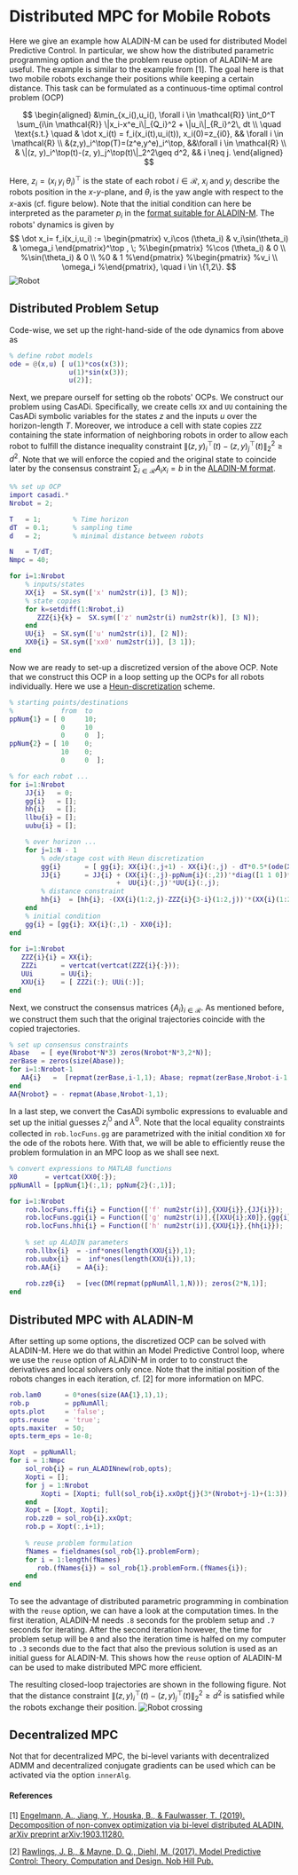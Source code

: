 # Distributed MPC for Mobile Robots
Here we give an example how ALADIN-M can be used for distributed Model Predictive Control. In particular, we show how the distributed parametric programming option and the the problem reuse option of ALADIN-M are useful. The example is similar to the example from [1]. The goal here is that two mobile robots exchange their positions while keeping a certain distance. This task can be formulated as a continuous-time optimal control problem (OCP)

$$
\begin{aligned} 
&\min_{x_i(),u_i(), \forall i \in \mathcal{R}} \int_0^T \sum_{i\in \mathcal{R}} \|x_i-x^e_i\|_{Q_i}^2 + \|u_i\|_{R_i}^2\, dt  \\
\quad \text{s.t.} \quad  & \dot x_i(t) = f_i(x_i(t),u_i(t)),  x_i(0)=z_{i0}, && \forall i \in \mathcal{R} \\ 
&(z,y)_i^\top(T)=(z^e,y^e)_i^\top, &&\forall i \in \mathcal{R} \\
& \|(z, y)_i^\top(t)-(z, y)_j^\top(t)\|_2^2\geq d^2, && i \neq j.
\end{aligned}
$$

Here, $z_i=(x_i\; y_i\; \theta_i)^\top$ is the state of each robot $i \in \mathcal{R}$, $x_i$ and $y_i$ describe the robots position in the $x$-$y$-plane, and $\theta_i$ is the yaw angle with respect to the $x$-axis (cf. figure below). Note that the initial condition can here be interpreted as the parameter $p_i$ in the [format suitable for ALADIN-M](index.md). The robots' dynamics is given by 
$$
\dot x_i= f_i(x_i,u_i) :=
\begin{pmatrix}
v_i\cos (\theta_i)  & v_i\sin(\theta_i) & \omega_i 
\end{pmatrix}^\top , \;
%\begin{pmatrix}
%\cos (\theta_i) & 0 \\
%\sin(\theta_i) & 0 \\
%0 & 1
%\end{pmatrix}
%\begin{pmatrix}
%v_i \\ \omega_i
%\end{pmatrix}, \quad 
 i \in \{1,2\}.
$$
![Robot](./figures/robot2.png)

## Distributed Problem Setup
Code-wise, we set up the right-hand-side of the ode dynamics from above as
```matlab
% define robot models
ode = @(x,u) [ u(1)*cos(x(3));
               u(1)*sin(x(3));
               u(2)];   
```
Next, we prepare ourself for setting ob the robots' OCPs. We construct our problem using CasADi. Specifically, we create cells `XX` and `UU` containing the CasADi symbolic variables for the states $z$ and the inputs $u$ over the horizon-length $T$. Moreover, we introduce a cell with state copies `ZZZ` containing the state information of neighboring robots in order to allow each robot to fulfill the distance inequality constraint ${\|(z, y)_i^\top(t)-(z, y)_j^\top(t)\|_2^2}\geq d^2$. Note that we will enforce the copied and the original state to coincide later by the consensus constraint $\sum_{i\in \mathcal{R}} A_ix_i=b$ in the [ALADIN-M format](index.md).
```matlab
%% set up OCP
import casadi.*
Nrobot = 2;

T   = 1;        % Time horizon
dT  = 0.1;      % sampling time
d   = 2;        % minimal distance between robots

N   = T/dT;
Nmpc = 40;

for i=1:Nrobot
    % inputs/states
    XX{i}  = SX.sym(['x' num2str(i)], [3 N]);
    % state copies
    for k=setdiff(1:Nrobot,i)
       ZZZ{i}{k} =  SX.sym(['z' num2str(i) num2str(k)], [3 N]);
    end
    UU{i}  = SX.sym(['u' num2str(i)], [2 N]);
    XX0{i} = SX.sym(['xx0' num2str(i)], [3 1]);
end
```
Now we are ready to set-up a discretized version of the above OCP. Note that we construct this OCP in a loop setting up the OCPs for all robots individually. Here we use a [Heun-discretization](https://en.wikipedia.org/wiki/Heun%27s_method) scheme. 

```matlab
% starting points/destinations
%            from  to       
ppNum{1} = [ 0     10; 
             0     10
             0     0  ];
ppNum{2} = [ 10    0; 
             10    0;
             0     0  ];

% for each robot ...           
for i=1:Nrobot
    JJ{i}   = 0;
    gg{i}   = [];
    hh{i}   = [];
    llbu{i} = [];
    uubu{i} = [];

    % over horizon ...
    for j=1:N - 1
        % ode/stage cost with Heun discretization
        gg{i}      = [ gg{i}; XX{i}(:,j+1) - XX{i}(:,j) - dT*0.5*(ode(XX{i}(:,j),UU{i}(:,j))+ ode(XX{i}(:,j+1),UU{i}(:,j+1)))];
        JJ{i}      = JJ{i} + (XX{i}(:,j)-ppNum{i}(:,2))'*diag([1 1 0])*(XX{i}(:,j)-ppNum{i}(:,2)) ...
                           +  UU{i}(:,j)'*UU{i}(:,j);
        % distance constraint
        hh{i}  = [hh{i}; -(XX{i}(1:2,j)-ZZZ{i}{3-i}(1:2,j))'*(XX{i}(1:2,j)-ZZZ{i}{3-i}(1:2,j)) + d^2];
    end
    % initial condition
    gg{i} = [gg{i}; XX{i}(:,1) - XX0{i}];
end
        
for i=1:Nrobot
   ZZZ{i}{i} = XX{i};
   ZZZi      = vertcat(vertcat(ZZZ{i}{:}));
   UUi       = UU{i};
   XXU{i}    = [ ZZZi(:); UUi(:)];
end
```

Next, we construct the consensus matrices $\{A_i\}_{i \in \mathcal{R}}$. As mentioned before, we construct them such that the original trajectories coincide with the copied trajectories. 

```matlab
% set up consensus constraints
Abase   = [ eye(Nrobot*N*3) zeros(Nrobot*N*3,2*N)];
zerBase = zeros(size(Abase));
for i=1:Nrobot-1
   AA{i}   =  [repmat(zerBase,i-1,1); Abase; repmat(zerBase,Nrobot-i-1,1)];
end
AA{Nrobot} = - repmat(Abase,Nrobot-1,1);
```

In a last step, we convert the CasADi symbolic expressions to evaluable and set up the initial guesses $z_i^0$ and $\lambda^0$. Note that the local equality constraints collected in `rob.locFuns.gg` are parametrized with the initial condition `X0` for the ode of the robots here. With that, we will be able to efficiently reuse the problem formulation in an MPC  loop as we shall see next.

```matlab
% convert expressions to MATLAB functions
X0       = vertcat(XX0{:});
ppNumAll = [ppNum{1}(:,1); ppNum{2}(:,1)];

for i=1:Nrobot
    rob.locFuns.ffi{i} = Function(['f' num2str(i)],{XXU{i}},{JJ{i}});
    rob.locFuns.ggi{i} = Function(['g' num2str(i)],{[XXU{i};X0]},{gg{i}});
    rob.locFuns.hhi{i} = Function(['h' num2str(i)],{XXU{i}},{hh{i}});
    
    % set up ALADIN parameters
    rob.llbx{i}  = -inf*ones(length(XXU{i}),1);
    rob.uubx{i}  =  inf*ones(length(XXU{i}),1);
    rob.AA{i}    = AA{i};
    
    rob.zz0{i}   = [vec(DM(repmat(ppNumAll,1,N))); zeros(2*N,1)];
end
```

## Distributed MPC with ALADIN-M
After setting up some options, the discretized OCP can be solved with ALADIN-M. Here we do that within an Model Predictive Control loop, where we use the `reuse` option of ALADIN-M in order to to construct the derivatives and local solvers only once. Note that the initial position of the robots changes in each iteration, cf. [2] for more information on MPC.

```matlab
rob.lam0      = 0*ones(size(AA{1},1),1);
rob.p         = ppNumAll;
opts.plot     = 'false';
opts.reuse    = 'true';
opts.maxiter  = 50;
opts.term_eps = 1e-8;

Xopt  = ppNumAll;
for i = 1:Nmpc
    sol_rob{i} = run_ALADINnew(rob,opts);
    Xopti = [];
    for j = 1:Nrobot
        Xopti = [Xopti; full(sol_rob{i}.xxOpt{j}(3*(Nrobot+j-1)+(1:3)))];
    end
    Xopt = [Xopt, Xopti];
    rob.zz0 = sol_rob{i}.xxOpt;
    rob.p = Xopt(:,i+1);
    
    % reuse problem formulation 
    fNames = fieldnames(sol_rob{1}.problemForm);
    for i = 1:length(fNames)
       rob.(fNames{i}) = sol_rob{1}.problemForm.(fNames{i});
    end
end
```

To see the advantage of distributed parametric programming in combination with the `reuse` option, we can have a look at the computation times. In the first iteration, ALADIN-M needs `.8` seconds for the problem setup and `.7` seconds for iterating. After the second iteration however, the time for problem setup will be `0` and also the iteration time is halfed on my computer to `.3` seconds due to the fact that also the previous solution is used as an initial guess for ALADIN-M. This shows how the `reuse` option of ALADIN-M can be used to make distributed MPC more efficient. 

The resulting closed-loop trajectories are shown in the following figure. Not that the distance constraint ${\|(z, y)_i^\top(t)-(z, y)_j^\top(t)\|_2^2}\geq d^2$ is satisfied while the robots exchange their position. 
![Robot crossing](./figures/robCross.png)


## Decentralized MPC
Not that for decentralized MPC, the bi-level variants with decentralized ADMM and decentralized conjugate gradients can be used which can be activated via the option `innerAlg`.


#### References
[1] [Engelmann, A., Jiang, Y., Houska, B., & Faulwasser, T. (2019). Decomposition of non-convex optimization via bi-level distributed ALADIN. arXiv preprint arXiv:1903.11280.](https://arxiv.org/abs/1903.11280) 

[2] [Rawlings, J. B., & Mayne, D. Q., Diehl, M. (2017). Model Predictive Control: Theory, Computation and Design. Nob Hill Pub.](https://sites.engineering.ucsb.edu/~jbraw/mpc/)
